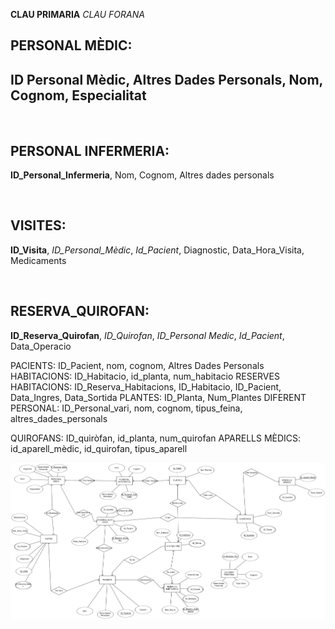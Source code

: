 **CLAU PRIMARIA**  *CLAU FORANA*


PERSONAL MÈDIC: <br>
---------------
**ID Personal Mèdic**, Altres Dades Personals, Nom, Cognom,  Especialitat
---------------
<br>

PERSONAL INFERMERIA: <br>
--------------------
**ID_Personal_Infermeria**, Nom, Cognom, Altres dades personals

<br>

VISITES: <br> 
--------
**ID_Visita**, *ID_Personal_Mèdic*, *Id_Pacient*, Diagnostic, Data_Hora_Visita, Medicaments

<br>

RESERVA_QUIROFAN: <br>
-----------------
**ID_Reserva_Quirofan**, *ID_Quirofan*, *ID_Personal Medic*, *Id_Pacient*, Data_Operacio

PACIENTS:
ID_Pacient, nom, cognom, Altres Dades Personals
HABITACIONS:
ID_Habitacio, id_planta, num_habitacio
RESERVES HABITACIONS:
ID_Reserva_Habitacions, ID_Habitacio, ID_Pacient, Data_Ingres, Data_Sortida
PLANTES:
ID_Planta, Num_Plantes
DIFERENT PERSONAL:
ID_Personal_vari, nom, cognom, tipus_feina, altres_dades_personals

QUIROFANS:
ID_quiròfan, id_planta, num_quirofan
APARELLS MÈDICS:
id_aparell_mèdic, id_quirofan, tipus_aparell

![Imatge_ModelER](Imatges/Model_Relacional.png)
